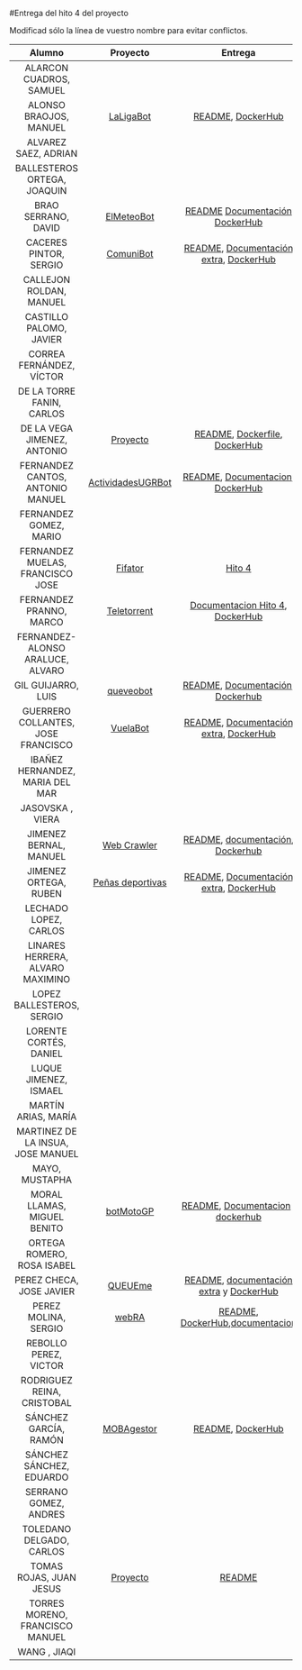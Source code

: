 #Entrega del hito 4 del proyecto

Modificad sólo la línea de vuestro nombre para evitar conflictos.


| Alumno  | Proyecto  | Entrega  | Actualización |
|:-:|:-:|:-:|:-:|
| ALARCON CUADROS, SAMUEL | | | |
| ALONSO BRAOJOS, MANUEL |[LaLigaBot](https://github.com/manuelalonsobraojos/proyectoIV) |[README](https://github.com/manuelalonsobraojos/proyectoIV/blob/master/README.md), [DockerHub](https://hub.docker.com/r/manuelalonsobraojos/proyectoiv/) | |
| ALVAREZ SAEZ, ADRIAN ||||
| BALLESTEROS ORTEGA, JOAQUIN | | | |
| BRAO SERRANO, DAVID |[ElMeteoBot](https://github.com/dabrase/proyectoIV) |[README](https://github.com/dabrase/proyectoIV/blob/master/README.md) [Documentación](https://github.com/dabrase/proyectoIV/blob/documentacion/README.md) [DockerHub](https://hub.docker.com/r/elmeteobot/proyectoiv/) | |
| CACERES PINTOR, SERGIO |[ComuniBot](https://github.com/sergiocaceres/IV)|[README](https://github.com/sergiocaceres/IV/blob/master/README.md), [Documentación extra](https://github.com/sergiocaceres/IV/blob/Documentacion/README.md#cuarto-hito-entorno-de-pruebas), [DockerHub](https://hub.docker.com/r/sergiocaceres/iv/) | |
| CALLEJON ROLDAN, MANUEL | | | |
| CASTILLO PALOMO, JAVIER | | | |
| CORREA FERNÁNDEZ, VÍCTOR | | | |
| DE LA TORRE FANIN, CARLOS | | | |
| DE LA VEGA JIMENEZ, ANTONIO |[Proyecto](https://github.com/antoniovj1/infraestructura_virtual_ugr)| [README](https://github.com/antoniovj1/infraestructura_virtual_ugr/blob/master/README.md), [Dockerfile](https://github.com/antoniovj1/infraestructura_virtual_ugr/blob/master/Dockerfile), [DockerHub](https://hub.docker.com/r/antoniovj1/infraestructura_virtual_ugr/) | |
| FERNANDEZ CANTOS, ANTONIO MANUEL | [ActividadesUGRBot](https://github.com/Antkk10/BotTelegramInfoActividadesUGR)| [README](https://github.com/Antkk10/BotTelegramInfoActividadesUGR/blob/master/README.md), [Documentacion](https://github.com/Antkk10/BotTelegramInfoActividadesUGR/blob/Documentacion/documentacionhito4.md), [DockerHub](https://hub.docker.com/r/antkk/bottelegraminfoactividadesugr/)| |
| FERNANDEZ GOMEZ, MARIO | | | |
| FERNANDEZ MUELAS, FRANCISCO JOSE |[Fifator](https://github.com/fjfernandez93/ProyectoIV)| [Hito 4](https://github.com/fjfernandez93/ProyectoIV/milestone/5)| |
| FERNANDEZ PRANNO, MARCO | [Teletorrent](https://github.com/MarFerPra/teletorrent) | [Documentacion Hito 4](https://github.com/MarFerPra/teletorrent/tree/documentation), [DockerHub](https://hub.docker.com/r/marcofp/teletorrent-bot/) | |
| FERNANDEZ-ALONSO ARALUCE, ALVARO | | | |
| GIL GUIJARRO, LUIS |[queveobot](https://github.com/LuisGi93/proyectoIV2016-2017) |[README](https://github.com/LuisGi93/proyectoIV2016-2017/blob/master/README.md), [Documentación](https://github.com/LuisGi93/proyectoIV2016-2017/blob/hito2/README.md), [Dockerhub](https://hub.docker.com/r/luisgi93/proyectoiv2016-2017/) | |
| GUERRERO COLLANTES, JOSE FRANCISCO | [VuelaBot](https://github.com/jfranguerrero/IV) | [README](https://github.com/jfranguerrero/IV/blob/master/README.md), [Documentación extra](https://github.com/jfranguerrero/IV/blob/Documentacion/README.md#hito-4-entorno-de-pruebas), [DockerHub](https://hub.docker.com/r/jfranguerrero/iv/) | |
| IBAÑEZ HERNANDEZ, MARIA DEL MAR | | | |
| JASOVSKA , VIERA | | | |
| JIMENEZ BERNAL, MANUEL |[Web Crawler](https://github.com/manuasir/ProyectoIV) |[README](https://github.com/manuasir/ProyectoIV/blob/master/README.md), [documentación](https://github.com/manuasir/ProyectoIV/blob/docs/README.md), [Dockerhub](https://hub.docker.com/r/manuasir/proyectoiv/) | |
| JIMENEZ ORTEGA, RUBEN | [Peñas deportivas](https://github.com/rubenjo7/IV) | [README](https://github.com/rubenjo7/IV/blob/master/README.md), [Documentación extra](https://github.com/rubenjo7/IV/tree/Documentacion#entorno-de-pruebas), [DockerHub](https://hub.docker.com/r/rubenjo7/iv/) | |
| LECHADO LOPEZ, CARLOS | | | | |
| LINARES HERRERA, ALVARO MAXIMINO | | | |
| LOPEZ BALLESTEROS, SERGIO | | | |
| LORENTE CORTÉS, DANIEL | | | |
| LUQUE JIMENEZ, ISMAEL | | | |
| MARTÍN ARIAS, MARÍA | | | |
| MARTINEZ DE LA INSUA, JOSE MANUEL | | | |
| MAYO, MUSTAPHA | | | |
| MORAL LLAMAS, MIGUEL BENITO | [botMotoGP](https://github.com/Miguelmoral/IV) | [README](https://github.com/Miguelmoral/IV/blob/master/README.md), [Documentacion](https://miguelmoral.github.io/IV/) , [dockerhub](https://hub.docker.com/r/miguelmoral/iv/) | |
| ORTEGA ROMERO, ROSA ISABEL | | | |
| PEREZ CHECA, JOSE JAVIER |[QUEUEme](https://github.com/josejapch/proyectoIV1617) |[README](https://github.com/josejapch/proyectoIV1617/blob/master/README.md), [documentación extra](https://github.com/josejapch/documentacion-Proyecto-IV/blob/master/hito4.md) y [DockerHub](https://hub.docker.com/r/josejapch/proyectoiv1617/)| |
| PEREZ MOLINA, SERGIO |[webRA](https://github.com/Sergiopopoulos/IV-perezmolinasergio) |[README](https://github.com/Sergiopopoulos/IV-perezmolinasergio/blob/master/README.md), [DockerHub](https://hub.docker.com/r/sergiopopoulos/iv-perezmolinasergio/),[documentacion](https://github.com/Sergiopopoulos/IV-perezmolinasergio/blob/Documentacion/documentacionhito4.md) | |
| REBOLLO PEREZ, VICTOR | | | |
| RODRIGUEZ REINA, CRISTOBAL | | | |
| SÁNCHEZ GARCÍA, RAMÓN | [MOBAgestor](https://github.com/Chentaco/Proyecto-IV) | [README](https://github.com/Chentaco/Proyecto-IV/blob/master/README.md), [DockerHub](https://hub.docker.com/r/chentaco/mobagestor/) | |
| SÁNCHEZ SÁNCHEZ, EDUARDO | | | |
| SERRANO GOMEZ, ANDRES | | | |
| TOLEDANO DELGADO, CARLOS | | | |
| TOMAS ROJAS, JUAN JESUS | [Proyecto](https://github.com/juanjetomas/ProyectoIV) | [README](https://github.com/juanjetomas/ProyectoIV/blob/master/README.md) | |
| TORRES MORENO, FRANCISCO MANUEL | | | |
| WANG , JIAQI | | | |
